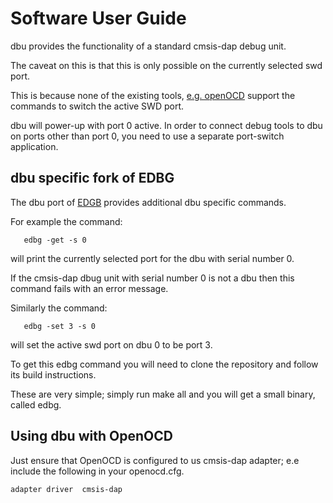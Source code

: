 # Software User Guide

dbu provides the functionality of a standard cmsis-dap debug unit.

The caveat on this is that this is only possible on the currently selected swd port.

This is because none of the existing tools, [e.g. openOCD](#using-dbu-with-openocd) support the commands to switch the active SWD port.

dbu will power-up with port 0 active.  In order to connect debug tools to dbu on ports other than port 0, you need to use a separate port-switch application. 

## dbu specific fork of EDBG

The dbu port of [EDGB](https://github.com/brucebiotech/edbg) provides additional dbu specific commands.

For example the command:
```
   edbg -get -s 0 
```
will print the currently selected port for the dbu with serial number 0.

If the cmsis-dap dbug unit with serial number 0 is not a dbu then this command fails with an error message.

Similarly the command:
```
   edbg -set 3 -s 0 
```
will set the active swd port on dbu 0 to be port 3.

To get this edbg command you will need to clone the repository and follow its build instructions.

These are very simple; simply run make all and you will get a small binary, called edbg.

## Using dbu with OpenOCD

Just ensure that OpenOCD is configured to us cmsis-dap adapter; e.e include the following in your openocd.cfg.

```
adapter driver  cmsis-dap
```
